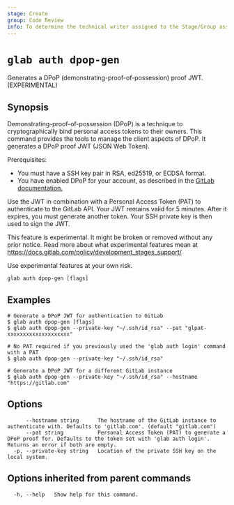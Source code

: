 ```yaml
---
stage: Create
group: Code Review
info: To determine the technical writer assigned to the Stage/Group associated with this page, see https://about.gitlab.com/handbook/product/ux/technical-writing/#assignments
---
```


<!--
This documentation is auto generated by a script.
Please do not edit this file directly. Run `make gen-docs` instead.
-->

# `glab auth dpop-gen`

Generates a DPoP (demonstrating-proof-of-possession) proof JWT. (EXPERIMENTAL)

## Synopsis

Demonstrating-proof-of-possession (DPoP) is a technique to
cryptographically bind personal access tokens to their owners. This command provides
the tools to manage the client aspects of DPoP. It generates a DPoP proof JWT
(JSON Web Token).

Prerequisites:

- You must have a SSH key pair in RSA, ed25519, or ECDSA format.
- You have enabled DPoP for your account, as described in the [GitLab documentation.](https://docs.gitlab.com/user/profile/personal_access_tokens/#require-dpop-headers-with-personal-access-tokens)

Use the JWT in combination with a Personal Access Token (PAT) to authenticate to
the GitLab API. Your JWT remains valid for 5 minutes. After it expires, you must
generate another token. Your SSH private key is then used to sign the JWT.

This feature is experimental. It might be broken or removed without any prior notice.
Read more about what experimental features mean at
<https://docs.gitlab.com/policy/development_stages_support/>

Use experimental features at your own risk.

```plaintext
glab auth dpop-gen [flags]
```

## Examples

```console
# Generate a DPoP JWT for authentication to GitLab
$ glab auth dpop-gen [flags]
$ glab auth dpop-gen --private-key "~/.ssh/id_rsa" --pat "glpat-xxxxxxxxxxxxxxxxxxxx"

# No PAT required if you previously used the 'glab auth login' command with a PAT
$ glab auth dpop-gen --private-key "~/.ssh/id_rsa"

# Generate a DPoP JWT for a different GitLab instance
$ glab auth dpop-gen --private-key "~/.ssh/id_rsa" --hostname "https://gitlab.com"

```

## Options

```plaintext
      --hostname string      The hostname of the GitLab instance to authenticate with. Defaults to 'gitlab.com'. (default "gitlab.com")
      --pat string           Personal Access Token (PAT) to generate a DPoP proof for. Defaults to the token set with 'glab auth login'. Returns an error if both are empty.
  -p, --private-key string   Location of the private SSH key on the local system.
```

## Options inherited from parent commands

```plaintext
  -h, --help   Show help for this command.
```
